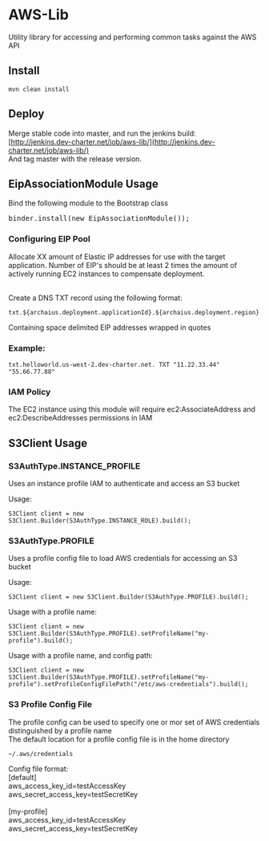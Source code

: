 # AWS-Lib

Utility library for accessing and performing common tasks against the AWS API


## Install

```
mvn clean install
```

## Deploy


Merge stable code into master, and run the jenkins build:
[http://jenkins.dev-charter.net/job/aws-lib/](http://jenkins.dev-charter.net/job/aws-lib/)
<br />
And tag master with the release version.

## EipAssociationModule Usage

Bind the following module to the Bootstrap class
<pre>
binder.install(new EipAssociationModule());
</pre>

### Configuring EIP Pool

Allocate XX amount of Elastic IP addresses for use with the target application. 
Number of EIP's should be at least 2 times the amount of actively running EC2 instances to compensate deployment.
<br /><br />

Create a DNS TXT record using the following format:
<br />

```
txt.${archaius.deployment.applicationId}.${archaius.deployment.region}.${aesd.archaius.deployment.domain}
```

Containing space delimited EIP addresses wrapped in quotes
<br />

### Example:

```
txt.helloworld.us-west-2.dev-charter.net. TXT "11.22.33.44" "55.66.77.88"
```

### IAM Policy
The EC2 instance using this module will require ec2:AssociateAddress and ec2:DescribeAddresses permissions in IAM

## S3Client Usage

### S3AuthType.INSTANCE_PROFILE
Uses an instance profile IAM to authenticate and access an S3 bucket
<br />

Usage:
<br />
```
S3Client client = new S3Client.Builder(S3AuthType.INSTANCE_ROLE).build();
```

### S3AuthType.PROFILE
Uses a profile config file to load AWS credentials for accessing an S3 bucket
<br />

Usage:
<br />
```
S3Client client = new S3Client.Builder(S3AuthType.PROFILE).build();
```

Usage with a profile name:
<br />
```
S3Client client = new S3Client.Builder(S3AuthType.PROFILE).setProfileName("my-profile").build();
```

Usage with a profile name, and config path:
<br />
```
S3Client client = new S3Client.Builder(S3AuthType.PROFILE).setProfileName("my-profile").setProfileConfigFilePath("/etc/aws-credentials").build();
```

### S3 Profile Config File
The profile config can be used to specify one or mor set of AWS credentials distinguished by a profile name
<br />
The default location for a profile config file is in the home directory
```
~/.aws/credentials
```

Config file format:
<br />
[default]<br />
aws_access_key_id=testAccessKey<br />
aws_secret_access_key=testSecretKey<br />
<br />
[my-profile]<br />
aws_access_key_id=testAccessKey<br />
aws_secret_access_key=testSecretKey<br />